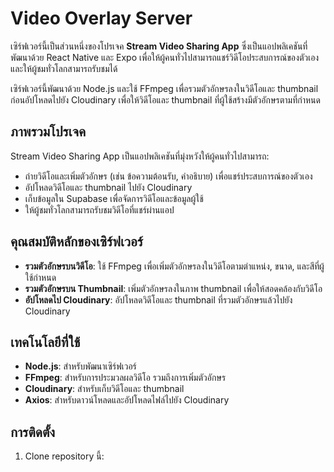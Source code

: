 # Video Overlay Server

เซิร์ฟเวอร์นี้เป็นส่วนหนึ่งของโปรเจค **Stream Video Sharing App** ซึ่งเป็นแอปพลิเคชันที่พัฒนาด้วย React Native และ Expo เพื่อให้ผู้คนทั่วไปสามารถแชร์วิดีโอประสบการณ์ของตัวเอง และให้ผู้ชมทั่วโลกสามารถรับชมได้

เซิร์ฟเวอร์นี้พัฒนาด้วย Node.js และใช้ FFmpeg เพื่อรวมตัวอักษรลงในวิดีโอและ thumbnail ก่อนอัปโหลดไปยัง Cloudinary เพื่อให้วิดีโอและ thumbnail ที่ผู้ใช้สร้างมีตัวอักษรตามที่กำหนด

## ภาพรวมโปรเจค
Stream Video Sharing App เป็นแอปพลิเคชันที่มุ่งหวังให้ผู้คนทั่วไปสามารถ:
- ถ่ายวิดีโอและเพิ่มตัวอักษร (เช่น ข้อความต้อนรับ, คำอธิบาย) เพื่อแชร์ประสบการณ์ของตัวเอง
- อัปโหลดวิดีโอและ thumbnail ไปยัง Cloudinary
- เก็บข้อมูลใน Supabase เพื่อจัดการวิดีโอและข้อมูลผู้ใช้
- ให้ผู้ชมทั่วโลกสามารถรับชมวิดีโอที่แชร์ผ่านแอป

## คุณสมบัติหลักของเซิร์ฟเวอร์
- **รวมตัวอักษรบนวิดีโอ**: ใช้ FFmpeg เพื่อเพิ่มตัวอักษรลงในวิดีโอตามตำแหน่ง, ขนาด, และสีที่ผู้ใช้กำหนด
- **รวมตัวอักษรบน Thumbnail**: เพิ่มตัวอักษรลงในภาพ thumbnail เพื่อให้สอดคล้องกับวิดีโอ
- **อัปโหลดไป Cloudinary**: อัปโหลดวิดีโอและ thumbnail ที่รวมตัวอักษรแล้วไปยัง Cloudinary

## เทคโนโลยีที่ใช้
- **Node.js**: สำหรับพัฒนาเซิร์ฟเวอร์
- **FFmpeg**: สำหรับการประมวลผลวิดีโอ รวมถึงการเพิ่มตัวอักษร
- **Cloudinary**: สำหรับเก็บวิดีโอและ thumbnail
- **Axios**: สำหรับดาวน์โหลดและอัปโหลดไฟล์ไปยัง Cloudinary

## การติดตั้ง
1. Clone repository นี้:
